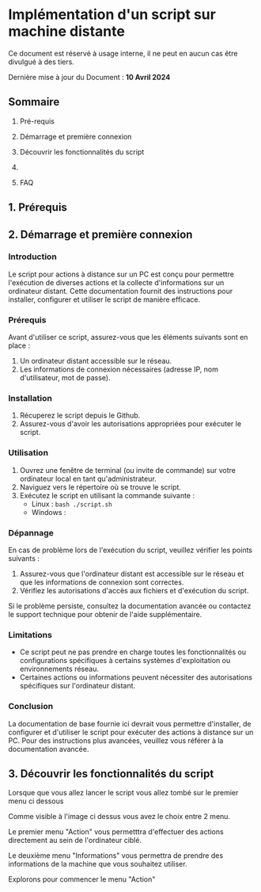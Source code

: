 # Implémentation d'un script sur machine distante 



Ce document est réservé à usage interne, il ne peut en aucun cas être divulgué à des tiers.

Dernière mise à jour du Document : **10 Avril 2024**

## **Sommaire**

1. Pré-requis

2. Démarrage et première connexion

3. Découvrir les fonctionnalités du script

4. 

5. FAQ


## **1. Prérequis**
## **2. Démarrage et première connexion**
### Introduction

Le script pour actions à distance sur un PC est conçu pour permettre l'exécution de diverses actions et la collecte d'informations sur un ordinateur distant. Cette documentation fournit des instructions pour installer, configurer et utiliser le script de manière efficace.

### Prérequis

Avant d'utiliser ce script, assurez-vous que les éléments suivants sont en place :

1. Un ordinateur distant accessible sur le réseau.
2. Les informations de connexion nécessaires (adresse IP, nom d'utilisateur, mot de passe).

### Installation

1. Récuperez le script depuis le Github.
2. Assurez-vous d'avoir les autorisations appropriées pour exécuter le script.

### Utilisation

1. Ouvrez une fenêtre de terminal (ou invite de commande) sur votre ordinateur local en tant qu'administrateur.
2. Naviguez vers le répertoire où se trouve le script.
3. Exécutez le script en utilisant la commande suivante :
   - Linux : `bash ./script.sh`
   - Windows : 

### Dépannage

En cas de problème lors de l'exécution du script, veuillez vérifier les points suivants :

1. Assurez-vous que l'ordinateur distant est accessible sur le réseau et que les informations de connexion sont correctes.
2. Vérifiez les autorisations d'accès aux fichiers et d'exécution du script.

Si le problème persiste, consultez la documentation avancée ou contactez le support technique pour obtenir de l'aide supplémentaire.

### Limitations

- Ce script peut ne pas prendre en charge toutes les fonctionnalités ou configurations spécifiques à certains systèmes d'exploitation ou environnements réseau.
- Certaines actions ou informations peuvent nécessiter des autorisations spécifiques sur l'ordinateur distant.

### Conclusion

La documentation de base fournie ici devrait vous permettre d'installer, de configurer et d'utiliser le script pour exécuter des actions à distance sur un PC. Pour des instructions plus avancées, veuillez vous référer à la documentation avancée.


## **3. Découvrir les fonctionnalités du script**


Lorsque que vous allez lancer le script vous allez tombé sur le premier menu ci dessous 



Comme visible à l'image ci dessus vous avez le choix entre 2 menu.



Le premier menu "Action" vous permetttra d'effectuer des actions directement au sein de l'ordinateur ciblé.




Le deuxième menu "Informations" vous permettra de prendre des informations de la machine que vous souhaitez utiliser.



Explorons pour commencer le menu "Action"
